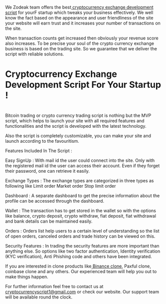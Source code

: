 We Zodeak team offers the best[ cryptocurrency exchange development script](https://www.cryptocurrencyscript.com/cryptocurrency-exchange-script/) for yourF startup which tweaks your business effectively. We well know the fact based on the appearance and user friendliness of the site your website will earn trust and it increases your number of transactions on the site. 

When transaction counts get increased then obviously your revenue score also increases. To be precise your soul of the crypto currency exchange business is based on the trading site. So we guarantee that we deliver the script with reliable solutions. 

# Cryptocurrency Exchange Development Script For Your Startup !
# 
Bitcoin trading or crypto currency trading script is nothing but the MVP script, which helps to launch your site with all required features and functionalities and the script is developed with the latest technology. 

Also the script is completely customizable, you can make your site and launch according to the favouritism. 

Features Included In The Script :


Easy SignUp : With mail id the user could connect into the site. Only with the registered mail id the user can access their account. Even if they forget their password, one can retrieve it easily. 

Exchange Types : The exchange types are categorized in three types as following like 
Limit order
Market order
Stop limit order

Dashboard : A separate dashboard to get the precise information about the profile can be accessed through the dashboard.

Wallet : The transaction has to get stored in the wallet so with the options like balance, crypto deposit, crypto withdraw, fiat deposit, fiat withdrawal and bank details can be maintained easily. 

Orders :  Orders list help users to a certain level of understanding so the list of open orders, canceled orders and trade history can be viewed on this. 

Security Features : In trading the security features are more important than anything else. So options like two factor authentication, Identity verification (KYC verification), Anti Phishing code and others have been integrated. 

If you are interested in clone products like[ Binance clone](https://www.cryptocurrencyscript.com/binance-clone/), Paxful clone, coinbase clone and any others. Our experienced team will help you out to make things happen. 

For further information feel free to contact us at cryptocurrencyscript1@gmail.com or check our website. Our support team will be available round the clock.